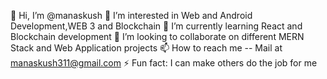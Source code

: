 👋 Hi, I’m @manaskush
👀 I’m interested in Web and Android Development,WEB 3 and Blockchain
🌱 I’m currently learning React and Blockchain development
💞️ I’m looking to collaborate on different MERN Stack and Web Application projects
📫 How to reach me -- Mail at manaskush311@gmail.com
⚡ Fun fact: I can make others do the job for me
